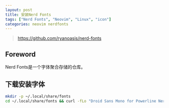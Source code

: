 ```yaml
---
layout: post
title: 安装Nerd Fonts
tags: ["Nerd Fonts", "Neovim", "Linux", "icon"]
categories: neovim nerdfonts
---
```

> https://github.com/ryanoasis/nerd-fonts

## Foreword
Nerd Fonts是一个字体聚合存储的仓库。

## 下载安装字体

```sh
mkdir -p ~/.local/share/fonts
cd ~/.local/share/fonts && curl -fLo "Droid Sans Mono for Powerline Nerd Font Complete.otf" https://github.com/ryanoasis/nerd-fonts/raw/HEAD/patched-fonts/DroidSansMono/complete/Droid%20Sans%20Mono%20Nerd%20Font%20Complete.otf
```
